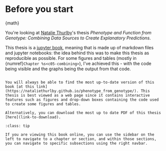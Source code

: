 # Before you start
[//]: # (TODO: Check Thesis title)
[//]: # (TODO: Check links)
[//]: # (TODO: Cite jupter-book)
[//]: # (TODO: Do example of a drop-down admonition for code to explain what to look out for)
[//]: # (TODO: Explain the illustrations are my own where not linked)
[//]: # (TODO: Check all chapter links)
[//]: # (TODO: Add other chapters where I've managed)
[//]: # (TODO: Rephrase 2nd paragraph)
[//]: # (TODO: Note that interactive tables - views on inputs/outputs - are figures, while static tables are Tables)

{math}` `

You're looking at [Natalie Thurlby](https://orcid.org/0000-0002-1007-0286)'s thesis *Phenotype and Function from Genotype: Combining Data Sources to Create Explanatory Predictions*.

This thesis is a [jupyter book](https://jupyterbook.org/intro.html), meaning that is made up of markdown files and jupyter notebooks: the idea behind this was to make this thesis as reproducible as possible.
For some figures and tables (mostly in {numref}`Chapter %s<c05-combining>`), I've achieved this - with the code being visible and the graphs being the output from that code. 

```{admonition} The best way to look at this thesis

You will always be able to find the most up-to-date version of this book [at this link](https://nataliethurlby.github.io/phenotype_from_genotype/). This thesis is best viewed as a web page since it contains interactive features such as figures and drop-down boxes containing the code used to create some figures and tables.

Alternatively, you can download the most up to date PDF of this thesis [here](link-to-download). 
```

```{admonition} How to navigate online
:class: tip

If you are viewing this book online, you can use the sidebar on the left to navigate to a chapter or section, and within those sections, you can navigate to specific subsections using the right navbar.

```
